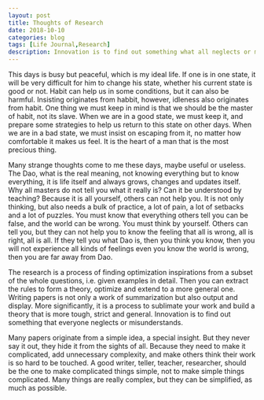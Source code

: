 ```yaml
---
layout: post
title: Thoughts of Research
date: 2018-10-10
categories: blog
tags: [Life Journal,Research]
description: Innovation is to find out something what all neglects or misunderstand.
---
```


This days is busy but peaceful, which is my ideal life. 
If one is in one state, it will be very difficult for him to change his state, whether his current state is good or not.
Habit can help us in some conditions, but it can also be harmful.
Insisting originates from habbit, however, idleness also originates from habit.
One thing we must keep in mind is that we should be the master of habit, not its slave.
When we are in a good state, we must keep it, and prepare some strategies to help us return to this state on other days.
When we are in a bad state, we must insist on escaping from it, no matter how comfortable it makes us feel.
It is the heart of a man that is the most precious thing.

Many strange thoughts come to me these days, maybe useful or useless.
The Dao, what is the real meaning, not knowing everything but to know everything, it is life itself and always grows, changes and updates itself.
Why all masters do not tell you what it really is? Can it be understood by teaching?
Because it is all yourself, others can not help you.
It is not only thinking, but also needs a bulk of practice, a lot of pain, a lot of setbacks and a lot of puzzles.
You must know that everything others tell you can be false, and the world can be wrong.
You must think by yourself.
Others can tell you, but they can not help you to know the feeling that all is wrong, all is right, all is all.
If they tell you what Dao is, then you think you know, then you will not experience all kinds of feelings even you know the world is wrong, then you are far away from Dao.

The research is a process of finding optimization inspirations from a subset of the whole questions, i.e. given examples in detail. 
Then you can extract the rules to form a theory, optimize and extend to a more general one. 
Writing papers is not only a work of summarization but also output and display.
More significantly, it is a process to sublimate your work and build a theory that is more tough, strict and general.
Innovation is to find out something that everyone neglects or misunderstands.

Many papers originate from a simple idea, a special insight.
But they never say it out, they hide it from the sights of all.
Because they need to make it complicated, add unnecessary complexity, and make others think their work is so hard to be touched.
A good writer, teller, teacher, researcher, should be the one to make complicated things simple, not to make simple things complicated.
Many things are really complex, but they can be simplified, as much as possible.

